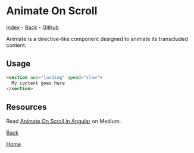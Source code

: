 # Animate On Scroll

<!-- toc: index.md -->

[Index](docs/index#animate-on-scroll) - [Back](back) - [Github](https://github.com/wizdmio/wizdm/tree/master/libs/animate)

Animate is a directive-like component designed to animate its transcluded content. 

## Usage

``` html
<section aos="landing" speed="slow"> 
  My content goes here
</section>
```

## Resources

Read [Animate On Scroll in Angular](https://medium.com/wizdm-genesys/animate-on-scroll-in-angular-330efd05ebec) on Medium.

[Back](back)

[Home](home)